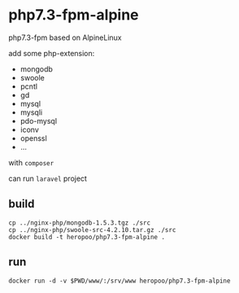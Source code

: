 # php7.3-fpm-alpine

php7.3-fpm based on AlpineLinux

add some php-extension:
 - mongodb 
 - swoole
 - pcntl
 - gd 
 - mysql
 - mysqli 
 - pdo-mysql 
 - iconv 
 - openssl
 - ...

with `composer`

can run `laravel` project

## build 
```
cp ../nginx-php/mongodb-1.5.3.tgz ./src
cp ../nginx-php/swoole-src-4.2.10.tar.gz ./src
docker build -t heropoo/php7.3-fpm-alpine .
```

## run 
```
docker run -d -v $PWD/www/:/srv/www heropoo/php7.3-fpm-alpine
```